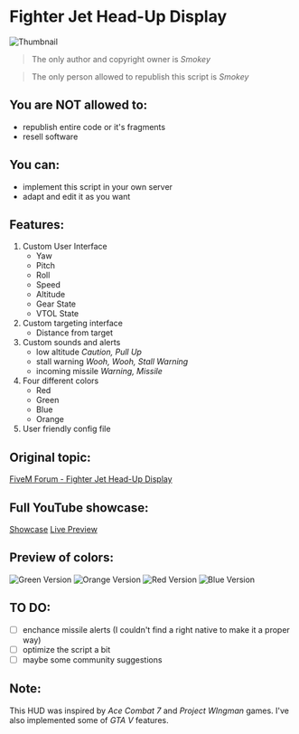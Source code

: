# Fighter Jet Head-Up Display
![Thumbnail](https://i.imgur.com/aoukaWi.png)

> The only author and copyright owner is *Smokey*

> The only person allowed to republish this script is *Smokey*

## You are **NOT** allowed to:
* republish entire code or it's fragments
* resell software

## You can:
* implement this script in your own server
* adapt and edit it as you want

## Features:
1. Custom User Interface
    * Yaw
    * Pitch
    * Roll
    * Speed
    * Altitude
    * Gear State
    * VTOL State
1. Custom targeting interface
    * Distance from target
1. Custom sounds and alerts
    * low altitude *Caution, Pull Up*
    * stall warning *Wooh, Wooh, Stall Warning*
    * incoming missile *Warning, Missile*
1. Four different colors
    * Red
    * Green
    * Blue
    * Orange
1. User friendly config file

## Original topic:
[FiveM Forum - Fighter Jet Head-Up Display](https://forum.cfx.re/t/release-fighter-jet-head-up-display-hud/2282430)

## Full YouTube showcase:
[Showcase](https://youtu.be/aTogx4MTIYo) [Live Preview](https://smokeydev.pl/jethud/)

## Preview of colors:
![Green Version](https://i.imgur.com/0oSds30.png)
![Orange Version](https://i.imgur.com/qkmQTzc.png)
![Red Version](https://i.imgur.com/pDJIJTy.png)
![Blue Version](https://i.imgur.com/CYWNh13.png)

## TO DO:
- [ ] enchance missile alerts (I couldn't find a right native to make it a proper way)
- [ ] optimize the script a bit
- [ ] maybe some community suggestions

## Note:
This HUD was inspired by *Ace Combat 7* and *Project WIngman* games. I've also implemented some of *GTA V* features.
